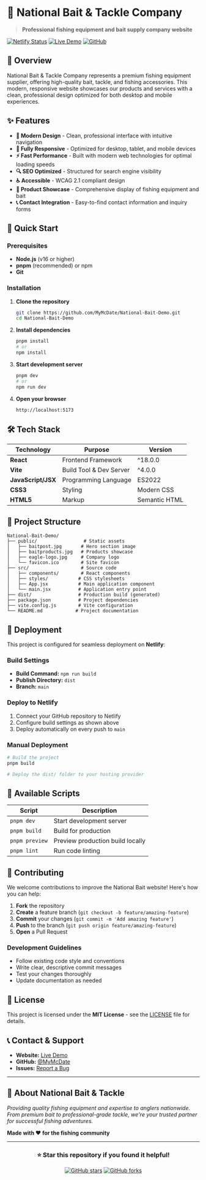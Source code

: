 # 🎣 National Bait & Tackle Company

> **Professional fishing equipment and bait supply company website**

[![Netlify Status](https://api.netlify.com/api/v1/badges/a1b2c3d4-e5f6-7890-abcd-ef1234567890/deploy-status)](https://app.netlify.com/sites/nbi-demo/deploys)
[![Live Demo](https://img.shields.io/badge/demo-live-brightgreen.svg)](https://nbi-demo.netlify.app)
[![GitHub](https://img.shields.io/github/license/MyMcDate/National-Bait-Demo)](https://github.com/MyMcDate/National-Bait-Demo/blob/main/LICENSE)

## 🌟 Overview

National Bait & Tackle Company represents a premium fishing equipment supplier, offering high-quality bait, tackle, and fishing accessories. This modern, responsive website showcases our products and services with a clean, professional design optimized for both desktop and mobile experiences.

## ✨ Features

- **🎨 Modern Design** - Clean, professional interface with intuitive navigation
- **📱 Fully Responsive** - Optimized for desktop, tablet, and mobile devices
- **⚡ Fast Performance** - Built with modern web technologies for optimal loading speeds
- **🔍 SEO Optimized** - Structured for search engine visibility
- **♿ Accessible** - WCAG 2.1 compliant design
- **🎣 Product Showcase** - Comprehensive display of fishing equipment and bait
- **📞 Contact Integration** - Easy-to-find contact information and inquiry forms

## 🚀 Quick Start

### Prerequisites

- **Node.js** (v16 or higher)
- **pnpm** (recommended) or npm
- **Git**

### Installation

1. **Clone the repository**
   ```bash
   git clone https://github.com/MyMcDate/National-Bait-Demo.git
   cd National-Bait-Demo
   ```

2. **Install dependencies**
   ```bash
   pnpm install
   # or
   npm install
   ```

3. **Start development server**
   ```bash
   pnpm dev
   # or
   npm run dev
   ```

4. **Open your browser**
   ```
   http://localhost:5173
   ```

## 🛠️ Tech Stack

| Technology | Purpose | Version |
|------------|---------|---------|
| **React** | Frontend Framework | ^18.0.0 |
| **Vite** | Build Tool & Dev Server | ^4.0.0 |
| **JavaScript/JSX** | Programming Language | ES2022 |
| **CSS3** | Styling | Modern CSS |
| **HTML5** | Markup | Semantic HTML |

## 📁 Project Structure

```
National-Bait-Demo/
├── public/                 # Static assets
│   ├── baitpost.jpg       # Hero section image
│   ├── baitproducts.jpg   # Products showcase
│   ├── eagle-logo.jpg     # Company logo
│   └── favicon.ico        # Site favicon
├── src/                   # Source code
│   ├── components/        # React components
│   ├── styles/           # CSS stylesheets
│   ├── App.jsx           # Main application component
│   └── main.jsx          # Application entry point
├── dist/                 # Production build (generated)
├── package.json          # Project dependencies
├── vite.config.js        # Vite configuration
└── README.md            # Project documentation
```

## 🚀 Deployment

This project is configured for seamless deployment on **Netlify**:

### Build Settings
- **Build Command:** `npm run build`
- **Publish Directory:** `dist`
- **Branch:** `main`

### Deploy to Netlify
1. Connect your GitHub repository to Netlify
2. Configure build settings as shown above
3. Deploy automatically on every push to `main`

### Manual Deployment
```bash
# Build the project
pnpm build

# Deploy the dist/ folder to your hosting provider
```

## 🎯 Available Scripts

| Script | Description |
|--------|-------------|
| `pnpm dev` | Start development server |
| `pnpm build` | Build for production |
| `pnpm preview` | Preview production build locally |
| `pnpm lint` | Run code linting |

## 🤝 Contributing

We welcome contributions to improve the National Bait website! Here's how you can help:

1. **Fork** the repository
2. **Create** a feature branch (`git checkout -b feature/amazing-feature`)
3. **Commit** your changes (`git commit -m 'Add amazing feature'`)
4. **Push** to the branch (`git push origin feature/amazing-feature`)
5. **Open** a Pull Request

### Development Guidelines
- Follow existing code style and conventions
- Write clear, descriptive commit messages
- Test your changes thoroughly
- Update documentation as needed

## 📝 License

This project is licensed under the **MIT License** - see the [LICENSE](LICENSE) file for details.

## 📞 Contact & Support

- **Website:** [Live Demo](https://your-site.netlify.app)
- **GitHub:** [@MyMcDate](https://github.com/MyMcDate)
- **Issues:** [Report a Bug](https://github.com/MyMcDate/National-Bait-Demo/issues)

---

## 🎣 About National Bait & Tackle

*Providing quality fishing equipment and expertise to anglers nationwide. From premium bait to professional-grade tackle, we're your trusted partner for successful fishing adventures.*

**Made with ❤️ for the fishing community**

---

<div align="center">

### ⭐ Star this repository if you found it helpful!

[![GitHub stars](https://img.shields.io/github/stars/MyMcDate/National-Bait-Demo?style=social)](https://github.com/MyMcDate/National-Bait-Demo/stargazers)
[![GitHub forks](https://img.shields.io/github/forks/MyMcDate/National-Bait-Demo?style=social)](https://github.com/MyMcDate/National-Bait-Demo/network/members)

</div>

